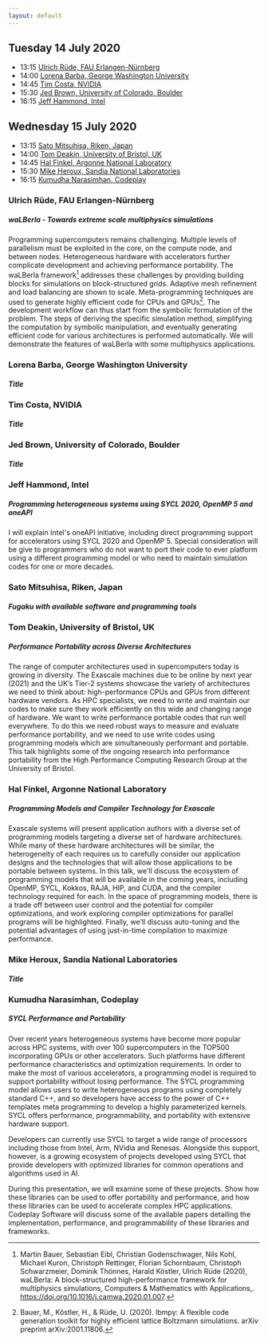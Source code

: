 ```yaml
---
layout: default
---
```


## Tuesday 14 July 2020

- 13:15 <a href="#ulrich-rüde-fau-erlangen-nürnberg">Ulrich Rüde, FAU Erlangen-Nürnberg</a>
- 14:00 <a href="#lorena-barba-george-washington-university">Lorena Barba, George Washington University</a>
- 14:45 <a href="#tim-costa-nvidia">Tim Costa, NVIDIA</a>
- 15:30 <a href="#jed-brown-university-of-colorado-boulder">Jed Brown, University of Colorado, Boulder</a>
- 16:15 <a href="#jeff-hammond-intel">Jeff Hammond, Intel</a>

## Wednesday 15 July 2020

- 13:15 <a href="#sato-mitsuhisa-riken-japan">Sato Mitsuhisa, Riken, Japan</a>
- 14:00 <a href="#tom-deakin-university-of-bristol-uk">Tom Deakin, University of Bristol, UK</a>
- 14:45 <a href="#hal-finkel-argonne-national-laboratory">Hal Finkel, Argonne National Laboratory</a>
- 15:30 <a href="#mike-heroux-sandia-national-laboratories">Mike Heroux, Sandia National Laboratories</a>
- 16:15 <a href="#kumudha-narasimhan-codeplay">Kumudha Narasimhan, Codeplay</a>


### Ulrich Rüde, FAU Erlangen-Nürnberg
##### waLBerla - Towards extreme scale multiphysics simulations

Programming supercomputers remains challenging. Multiple levels of
parallelism must be exploited in the core, on the compute node, and
between nodes. Heterogeneous hardware with accelerators further
complicate development and achieving performance portability. The
waLBerla framework[^1] addresses these challenges by providing
building blocks for simulations on block-structured grids. Adaptive
mesh refinement and load balancing are shown to
scale. Meta-programming techniques are used to generate highly
efficient code for CPUs and GPUs[^2]. The development workflow can
thus start from the symbolic formulation of the problem. The steps of
deriving the specific simulation method,  simplifying the computation
by symbolic manipulation, and eventually generating efficient code for
various architectures is performed automatically. We will demonstrate
the features of waLBerla with some multiphysics applications.

[^1]: Martin Bauer, Sebastian Eibl, Christian Godenschwager, Nils Kohl, Michael Kuron, Christoph Rettinger, Florian Schornbaum, Christoph Schwarzmeier, Dominik Thönnes, Harald Köstler, Ulrich Rüde (2020), waLBerla: A block-structured high-performance framework for multiphysics simulations, Computers & Mathematics with Applications,. https://doi.org/10.1016/j.camwa.2020.01.007.

[^2]: Bauer, M., Köstler, H., & Rüde, U. (2020). lbmpy: A flexible code generation toolkit for highly efficient lattice Boltzmann simulations. arXiv preprint arXiv:2001.11806.

### Lorena Barba, George Washington University
##### Title

### Tim Costa, NVIDIA
##### Title

### Jed Brown, University of Colorado, Boulder
##### Title

### Jeff Hammond, Intel
##### Programming heterogeneous systems using SYCL 2020, OpenMP 5 and oneAPI

I will explain Intel's oneAPI initiative, including direct programming
support for accelerators using SYCL 2020 and OpenMP 5.
Special consideration will be give to programmers who do not want to
port their code to ever platform using a different programming model
or who need to maintain simulation codes for one or more decades.

### Sato Mitsuhisa, Riken, Japan
##### Fugaku with available software and programming tools

### Tom Deakin, University of Bristol, UK
##### Performance Portability across Diverse Architectures

The range of computer architectures used in supercomputers today is
growing in diversity. The Exascale machines due to be online by next
year (2021) and the UK’s Tier-2 systems showcase the variety of
architectures we need to think about: high-performance CPUs and GPUs
from different hardware vendors. As HPC specialists, we need to write
and maintain our codes to make sure they work efficiently on this wide
and changing range of hardware. We want to write performance portable
codes that run well everywhere. To do this we need robust ways to
measure and evaluate performance portability, and we need to use write
codes using programming models which are simultaneously performant and
portable. This talk highlights some of the ongoing research into
performance portability from the High Performance Computing Research
Group at the University of Bristol. 

### Hal Finkel, Argonne National Laboratory
##### Programming Models and Compiler Technology for Exascale

Exascale systems will present application authors with a diverse set
of programming models targeting a diverse set of hardware
architectures. While many of these hardware architectures will be
similar, the heterogeneity of each requires us to carefully consider
our application designs and the technologies that will allow those
applications to be portable between systems. In this talk, we'll
discuss the ecosystem of programming models that will be available in
the coming years, including OpenMP, SYCL, Kokkos, RAJA, HIP, and CUDA,
and the compiler technology required for each. In the space of
programming models, there is a trade off between user control and the
potential for compiler optimizations, and work exploring compiler
optimizations for parallel programs will be highlighted. Finally,
we'll discuss auto-tuning and the potential advantages of using
just-in-time compilation to maximize performance. 


### Mike Heroux, Sandia National Laboratories
##### Title


### Kumudha Narasimhan, Codeplay
##### SYCL Performance and Portability

Over recent years heterogeneous systems have become more popular
across HPC systems, with over 100 supercomputers in the TOP500
incorporating GPUs or other accelerators. Such platforms have
different performance characteristics and optimization requirements.
In order to make the most of various accelerators, a programming model
is required to support portability without losing performance. The
SYCL programming model allows users to write heterogeneous programs
using completely standard C++, and so developers have access to the
power of C++ templates meta programming to develop a highly
parameterized kernels. SYCL offers performance, programmability, and
portability with extensive hardware support.

Developers can currently use SYCL to target a wide range of processors
including those from Intel, Arm, NVidia  and Renesas.  Alongside this
support, however, is a growing ecosystem of projects developed using
SYCL that provide developers with optimized libraries for common
operations and algorithms used in AI.

During this presentation, we will examine some of these projects. Show
how these libraries can be used to offer portability and performance,
and how these libraries can be used to accelerate complex HPC
applications.  Codeplay Software will discuss some of the available
papers detailing the implementation, performance, and programmability
of these libraries and frameworks.
